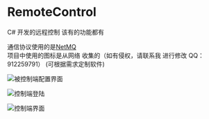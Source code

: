 # RemoteControl
C# 开发的远程控制 该有的功能都有  

通信协议使用的是[NetMQ](https://github.com/zeromq/netmq)  
项目中使用的图标是从网络 收集的（如有侵权，请联系我 进行修改 QQ：912259791）  (可根据需求定制软件) 

![被控制端配置界面](https://github.com/ZJ69719496/RemoteControl/blob/master/1.png)  

![控制端登陆](https://github.com/ZJ69719496/RemoteControl/blob/master/2.png)  

![控制端界面](https://github.com/ZJ69719496/RemoteControl/blob/master/3.png)  
